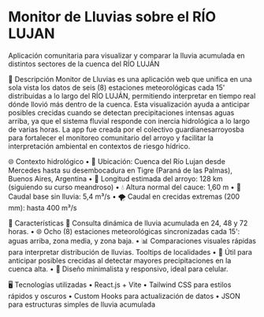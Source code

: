 # Monitor de Lluvias sobre el RÍO LUJAN
Aplicación comunitaria para visualizar y comparar la lluvia acumulada en distintos sectores de la cuenca del RÍO LUJÁN
 
📖 Descripción
Monitor de Lluvias es una aplicación web que unifica en una sola vista los datos de seis (8) estaciones meteorológicas cada 15' distribuidas a lo largo del RÍO LUJÁN,  permitiendo interpretar en tiempo real dónde llovió más dentro de la cuenca.
Esta visualización ayuda a anticipar posibles crecidas cuando se detectan precipitaciones intensas aguas arriba, ya que el sistema fluvial responde con inercia hidrológica a lo largo de varias horas.
La app fue creada por el colectivo guardianesarroyosba para fortalecer el monitoreo comunitario del arroyo y facilitar la interpretación ambiental en contextos de riesgo hídrico.
 
🌐 Contexto hidrológico
•	📍 Ubicación: Cuenca del Río Lujan desde Mercedes hasta su desembocadura en Tigre (Paraná de las Palmas), Buenos Aires, Argentina
•	📏 Longitud estimada del arroyo: 128 km (siguiendo su curso meandroso)
•	💧 Altura normal del cauce: 1,60 m
•	🌊 Caudal base sin lluvia: 5,4 m³/s
•	🌪️ Caudal en crecidas extremas (200 mm): hasta 400 m³/s
 
🧰 Características
🔁 Consulta dinámica de lluvia acumulada en 24, 48 y 72 horas.
•	🌐 Ocho (8) estaciones meteorológicas sincronizadas cada 15': aguas arriba, zona media, y zona baja.
•	📊 Comparaciones visuales rápidas para interpretar distribución de lluvias. Tooltips de localidades
•	🔎 Útil para anticipar posibles crecidas al detectar mayores precipitaciones en la cuenca alta.
•	🎯 Diseño minimalista y responsivo, ideal para celular.
 
🖥️ Tecnologías utilizadas
•	React.js + Vite
•	Tailwind CSS para estilos rápidos y oscuros
•	Custom Hooks para actualización de datos
•	JSON para estructuras simples de lluvia acumulada
